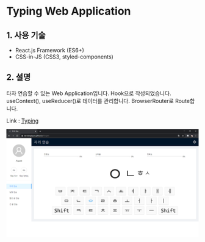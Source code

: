 # Typing Web Application
## 1. 사용 기술
+    React.js Framework (ES6+) 
+    CSS-in-JS (CSS3, styled-components) 
## 2. 설명
타자 연습할 수 있는 Web Application입니다. Hook으로 작성되었습니다. useContext(), useReducer()로 데이터를 관리합니다. BrowserRouter로 Route합니다.

Link : [Typing][Typinglink]

[Typinglink]: https://lee-donghyun.github.io/Typing/ "Go Typing"

![Alt text](/preview.png)
